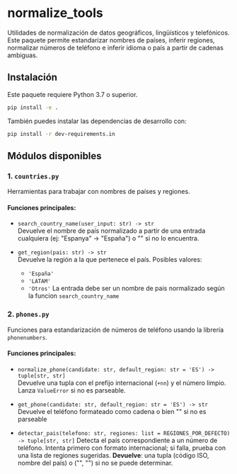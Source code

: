 
# normalize_tools

Utilidades de normalización de datos geográficos, lingüísticos y telefónicos. Este paquete permite estandarizar nombres de países, inferir regiones, normalizar números de teléfono e inferir idioma o país a partir de cadenas ambiguas.

## Instalación

Este paquete requiere Python 3.7 o superior.

```bash
pip install -e .
```

También puedes instalar las dependencias de desarrollo con:

```bash
pip install -r dev-requirements.in
```

## Módulos disponibles

### 1. `countries.py`

Herramientas para trabajar con nombres de países y regiones.

#### Funciones principales:

- `search_country_name(user_input: str) -> str`  
  Devuelve el nombre de país normalizado a partir de una entrada cualquiera (ej: "Espanya" → "España") o "" si no lo encuentra.

- `get_region(pais: str) -> str`  
  Devuelve la región a la que pertenece el país. Posibles valores:
  - `'España'`
  - `'LATAM'`
  - `'Otros'`
   La entrada debe ser un nombre de pais normalizado según la funcion `search_country_name`


### 2. `phones.py`

Funciones para estandarización de números de teléfono usando la librería `phonenumbers`.

#### Funciones principales:

- `normalize_phone(candidate: str, default_region: str = 'ES') -> tuple[str, str]`  
  Devuelve una tupla con el prefijo internacional (`+nn`) y el número limpio. Lanza `ValueError` si no es parseable.
  
- `get_phone(candidate: str, default_region: str = 'ES') -> str`
  Devuelve el teléfono formateado como cadena o bien "" si no es parseable

- `detectar_pais(telefono: str, regiones: list = REGIONES_POR_DEFECTO) -> tuple[str, str]`
  Detecta el país correspondiente a un número de teléfono. Intenta primero con formato internacional; si falla, prueba con una lista de regiones sugeridas.
  **Devuelve**: una tupla (código ISO, nombre del país) o ("", "") si no se puede determinar.

